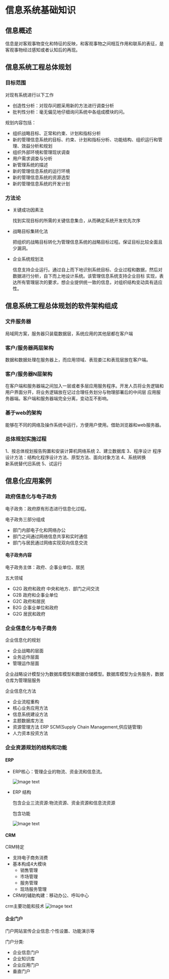 # 信息系统基础知识
## 信息概述
信息是对客观事物变化和特征的反映，和客观事物之间相互作用和联系的表征，是客观事物经过感知或者认知后的再现。

## 信息系统工程总体规划
### 目标范围
对现有系统进行以下工作
* 创造性分析：对现存问题采用新的方法进行调查分析
* 批判性分析：毫无偏见地仔细询问系统中各组成模块的问。

规划内容包括：
* 组织战略目标、正常和约束、计划和指标分析
* 新的管理信息系统的目标、约束、计划和指标分析、功能结构、组织运行和管理、效益分析和规划
* 组织外部环境和管理现状调查
* 用户需求调查与分析
* 新管理系统的描述
* 新的管理信息系统的运行环境
* 新的管理信息系统的资源选型
* 新的管理信息系统的开发计划

### 方法论
* 关键成功因素法

  找到实现目标的所需的关键信息集合，从而确定系统开发优先次序
  
* 战略目标集转化法
  
  把组织的战略目标转化为管理信息系统的战略目标过程。保证目标比较全面且少漏洞。

* 企业系统规划法
   
  信息支持企业运行。通过自上而下地识别系统目标、企业过程和数据，然后对数据进行分析，自下而上地设计系统。该管理信息系统支持企业目标
  实现，表达所有管理层次的要求，想企业提供统一致的信息，对组织结构变动具有适应性。
  
## 信息系统工程总体规划的软件架构组成

### 文件服务器
局域网方案，服务器只装载数据层，系统应用的其他层都在客户端
    
### 客户/服务器两层架构
数据和数据处理在服务器上，而应用领域、表现娄江和表现层放在客户端。


### 客户/服务器N层架构
在客户端和服务器端之间加入一层或者多层应用服务程序。开发人员将业务逻辑和用户界面分开，将业务逻辑放在记过合理任务划分与物理部署后的中间层
应用服务器端。客户端和服务器端完全分离，变动互不影响。

### 基于web的架构
能够在不同的网络及操作系统中运行，方便用户使用。借助浏览器和web服务器。


### 总体规划实施过程
1、按总体规划报告购置和安装计算机网络系统
2、建立数据库 
3、程序设计
   程序设计方法：结构化程序设计方法、原型方法、面向对象方法
4、系统转换   
   新系统替代旧系统
5、试运行 

## 信息化应用案例

### 政府信息化与电子政务
电子政务：政府原有形态进行信息化过程。

电子政务三部分组成
* 部门内部电子化和网络办公
* 部门之间通过网络信息共享和实时通信
* 部门与居民通过网络实现双向信息交流

#### 电子政务内容
电子政务主体：政府、企事业单位、居民

五大领域
* G2G  政府和政府
  中央和地方、部门之间交流
* G2B  政府和企事业单位
* G2C  政府和居民
* B2G  企事业单位和政府
* G2G  居民和政府

### 企业信息化与电子商务
企业信息化的规划
* 企业战略的层面
* 业务运作层面
* 管理运作层面

企业战略设计模型分为数据库模型和数据仓储模型。数据库模型为业务服务，数据仓库为管理层服务

企业信息化方法
* 企业流程重构
* 核心业务应用方法
* 信息系统建设方法
* 主题数据库方法
* 资源管理方法 ERP SCM(Supply Chain Management,供应链管理)
* 人力资本投资方法

### 企业资源规划的结构和功能

#### ERP
* ERP核心：管理企业的物流、资金流和信息流。

   ![Image text](https://raw.githubusercontent.com/DEAN-Lee/img-rep/master/system_architecture/Snipaste_2020-12-10_17-18-55.png)

* ERP 结构
  
  包含企业三流资源:物流资源、资金资源和信息流资源
  
  包含功能
  
  ![Image text](https://raw.githubusercontent.com/DEAN-Lee/img-rep/master/system_architecture/Snipaste_2020-12-10_17-19-04.png)
  
#### CRM  
CRM特定
* 支持电子商务消费
* 基本构成4大模块
  * 销售管理
  * 市场管理
  * 服务管理
  * 现场服务管理
* CRM的辅助构建：移动办公、呼叫中心

crm主要功能和技术
   ![Image text](https://raw.githubusercontent.com/DEAN-Lee/img-rep/master/system_architecture/Snipaste_2020-12-10_17-45-28.png)
   
   
#### 企业门户
门户网站宣传企业信息:个性设置、功能演示等

门户分类:
* 企业信息门户
* 企业知识库
* 企业应用门户
* 垂直门户


  
  
